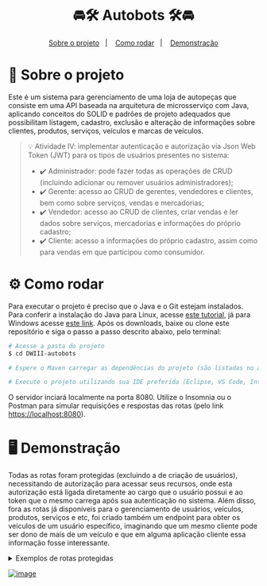 <h1 align="center">
 🚘🛠️ Autobots 🛠️🚘
</h1>

<p align="center">
  <a href="#projeto">Sobre o projeto</a>&nbsp;&nbsp;&nbsp;|&nbsp;&nbsp;&nbsp;
  <a href="#requisitos">Como rodar</a>&nbsp;&nbsp;&nbsp;|&nbsp;&nbsp;&nbsp;
  <a href="#demo">Demonstração</a>
</p>

<span id="projeto">
  
# :bookmark_tabs: Sobre o projeto
Este é um sistema para gerenciamento de uma loja de autopeças que consiste em uma API baseada na arquitetura de microsserviço com Java, aplicando conceitos do SOLID e padrões de projeto adequados que possibilitam listagem, cadastro, exclusão e alteração de informações sobre clientes, produtos, serviços, veículos e marcas de veículos.
 
> 💡 Atividade IV: implementar autenticação e autorização via Json Web Token (JWT) para os tipos de usuários presentes no sistema:
> - ✔️ Administrador: pode fazer todas as operações de CRUD (incluindo adicionar ou remover usuários administradores);
> - ✔️ Gerente: acesso ao CRUD de gerentes, vendedores e clientes, bem como sobre serviços, vendas e mercadorias;
> - ✔️ Vendedor: acesso ao CRUD de clientes, criar vendas e ler dados sobre serviços, mercadorias e informações do próprio cadastro;
> - ✔️ Cliente: acesso a informações do próprio cadastro, assim como para vendas em que participou como consumidor.

<span id="requisitos">

# :gear: Como rodar
Para executar o projeto é preciso que o Java e o Git estejam instalados. Para conferir a instalação do Java para Linux, acesse [este tutorial](https://docs.oracle.com/en/java/javase/11/install/installation-jdk-linux-platforms.html#GUID-737A84E4-2EFF-4D38-8E60-3E29D1B884B8), já para Windows acesse [este link](https://docs.oracle.com/en/java/javase/11/install/installation-jdk-microsoft-windows-platforms.html#GUID-A7E27B90-A28D-4237-9383-A58B416071CA). Após os downloads, baixe ou clone este repositório e siga o passo a passo descrito abaixo, pelo terminal:

```bash
# Acesse a pasta do projeto
$ cd DWIII-autobots

# Espere o Maven carregar as dependências do projeto (são listadas no arquivo pom.xml)

# Execute o projeto utilizando sua IDE preferida (Eclipse, VS Code, IntelliJ, etc.)
```

O servidor inciará localmente na porta 8080. Utilize o Insomnia ou o Postman para simular requisições e respostas das rotas (pelo link [https://localhost:8080](https://localhost:8080)).

<span id="demo">
  
# :desktop_computer: Demonstração  
Todas as rotas foram protegidas (excluindo a de criação de usuários), necessitando de autorização para acessar seus recursos, onde esta autorização está ligada diretamente ao cargo que o usuário possui e ao token que o mesmo carrega após sua autenticação no sistema. Além disso, fora as rotas já disponíveis para o gerenciamento de usuários, veículos, produtos, serviços e etc, foi criado também um endpoint para obter os veículos de um usuário específico, imaginando que um mesmo cliente pode ser dono de mais de um veículo e que em alguma aplicação cliente essa informação fosse interessante.

<details>
 <summary>Exemplos de rotas protegidas</summary>
 
 ### CRUD de usuários

| Rotas                    |  Permissões                                                                                                 |
| :----------------------- | :---------------------------------------------------------------------------------------------------------- | 
| ![](https://user-images.githubusercontent.com/69374340/175754422-2c9f95b2-72f8-4e13-a984-088b94980b81.png)  | <ul><li><b>administrador:</b> acesso total; </li><li><b>gerente:</b> acesso total; </li><li><b>funcionário:</b> acesso total; </li><li><b>cliente:</b> lê sobre suas informações, exclui seu registro ou atualizá-o.</li></ul>|
 
 ### CRUD de produtos 
 
| Rotas                    |  Permissões                                                                                                 |
| :----------------------- | :---------------------------------------------------------------------------------------------------------- | 
| ![](https://user-images.githubusercontent.com/69374340/175754677-acfc6624-ac65-403f-9d04-f75bbf48a250.png)  | <ul><li><b>administrador:</b> acesso total; </li><li><b>gerente:</b> acesso total; </li><li><b>funcionário:</b> lê informações sobre todos os produtos, apenas um ou todos os produtos de um determinado tipo; </li><li><b>cliente:</b> lê informações sobre todos os produtos, apenas um ou todos os produtos de um determinado tipo.</li></ul>|
 
 ### CRUD de serviços 
 
| Rotas                    |  Permissões                                                                                                 |
| :----------------------- | :---------------------------------------------------------------------------------------------------------- | 
| ![](https://user-images.githubusercontent.com/69374340/175754741-c68aee08-75f4-4266-b04f-c525d2c35897.png)  | <ul><li><b>administrador:</b> acesso total; </li><li><b>gerente:</b> acesso total; </li><li><b>funcionário:</b> lê informações sobre todos os serviços, apenas um ou todos os serviços de um determinado tipo; </li><li><b>cliente:</b> lê informações sobre todos os serviços, apenas um ou todos os serviços de um determinado tipo.</li></ul>|
 
 ### CRUD de veículos 
 
| Rotas                    |  Permissões                                                                                                 |
| :----------------------- | :---------------------------------------------------------------------------------------------------------- | 
| ![](https://user-images.githubusercontent.com/69374340/175754778-0a1c4fb3-9609-42d2-8d8a-caa65c22e78b.png) | <ul><li><b>administrador:</b> acesso total; </li><li><b>gerente:</b> acesso total; </li><li><b>funcionário:</b> acesso total; </li><li><b>cliente:</b> apenas não pode acessar informações de todos os veículos da base de dados ou estes veículos listados por marca.</li></ul>|
 
 ### CRUD de marca de veículos 
 
| Rotas                    |  Permissões                                                                                                 |
| :----------------------- | :---------------------------------------------------------------------------------------------------------- | 
| ![](https://user-images.githubusercontent.com/69374340/175754835-eba31063-85f1-4154-a1ff-588fc123a9ba.png) | <ul><li><b>administrador:</b> acesso total; </li><li><b>gerente:</b> acesso total; </li><li><b>funcionário:</b> vê todas as marcas cadastradas ou informações de uma única; </li><li><b>cliente:</b> vê todas as marcas cadastradas ou informações de uma única.</li></ul>|
 
 ### CRUD de vendas 
 
| Rotas                    |  Permissões                                                                                                 |
| :----------------------- | :---------------------------------------------------------------------------------------------------------- | 
| ![](https://user-images.githubusercontent.com/69374340/175754896-f036971e-b671-4ce1-ae2b-95f0f43954dd.png) | <ul><li><b>administrador:</b> acesso total; </li><li><b>gerente:</b> acesso total; </li><li><b>funcionário:</b> só não pode acessar todas as vendas realizadas; </li><li><b>cliente:</b> só pode acessar as vendas em que participou ou informações de uma única delas.</li></ul>|
 
 ### CRUD de empresas 
 
| Rotas                    |  Permissões                                                                                                 |
| :----------------------- | :---------------------------------------------------------------------------------------------------------- | 
| ![](https://user-images.githubusercontent.com/69374340/175754949-5cb4e9d5-9639-48e5-a76c-feb5e1f8c58d.png) | <ul><li><b>administrador:</b> acesso total; </li><li><b>gerente:</b> só pode associar usuários, produtos, serviços ou vendas a uma empresa; </li><li><b>funcionário:</b> não tem acesso a nenhuma funcionalidade; </li><li><b>cliente:</b> não tem acesso a nenhuma funcionalidade.</li></ul>|
 
</details>

[![image](https://img.shields.io/badge/✨%20Maria%20Gabriela%20Reis,%202022-LinkedIn-009973?style=flat-square)](https://www.linkedin.com/in/mariagabrielareis/)
